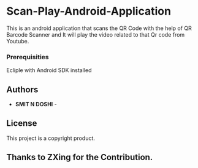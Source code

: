 # Scan-Play-Android-Application
This is an android application that scans the QR Code with the help of QR Barcode Scanner and It will play the video related to that Qr code from Youtube.

### Prerequisities

Ecliple with Android SDK installed


## Authors

* **SMIT N DOSHI** - 

## License

This project is a copyright product.

## Thanks to ZXing for the Contribution.
